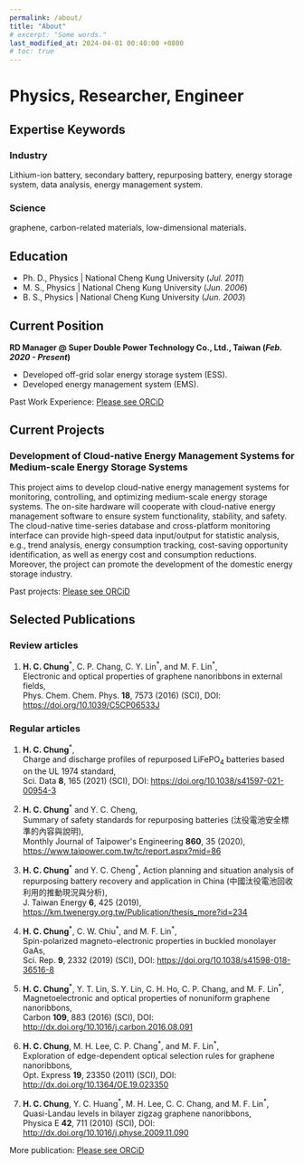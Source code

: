 ```yaml
---
permalink: /about/
title: "About"
# excerpt: "Some words."
last_modified_at: 2024-04-01 00:40:00 +0800 
# toc: true
---
```


# Physics, Researcher, Engineer

<!--
#### Technical Skills: Python, AWS, MATLAB, 
-->

## Expertise Keywords
### Industry  
Lithium-ion battery, secondary battery, repurposing battery, energy storage system, data analysis, energy management system.

### Science  
graphene, carbon-related materials, low-dimensional materials.

## Education
- Ph. D., Physics | National Cheng Kung University (_Jul. 2011_)								       		
- M. S., Physics	| National Cheng Kung University (_Jun. 2006_)	 			        		
- B. S., Physics | National Cheng Kung University (_Jun. 2003_)

## Current Position
**RD Manager @ Super Double Power Technology Co., Ltd., Taiwan (_Feb. 2020 - Present_)**
- Developed off-grid solar energy storage system (ESS).
- Developed energy management system (EMS).

Past Work Experience: 
[Please see ORCiD](https://orcid.org/0000-0001-9364-8858)

## Current Projects
### Development of Cloud-native Energy Management Systems for Medium-scale Energy Storage Systems

This project aims to develop cloud-native energy management systems for monitoring, controlling, and optimizing medium-scale energy storage systems. The on-site hardware will cooperate with cloud-native energy management software to ensure system functionality, stability, and safety. The cloud-native time-series database and cross-platform monitoring interface can provide high-speed data input/output for statistic analysis, e.g., trend analysis, energy consumption tracking, cost-saving opportunity identification, as well as energy cost and consumption reductions. Moreover, the project can promote the development of the domestic energy storage industry.

Past projects: 
[Please see ORCiD](https://orcid.org/0000-0001-9364-8858)

## Selected Publications

### Review articles
1. **H. C. Chung**<sup>\*</sup>, C. P. Chang, C. Y. Lin<sup>\*</sup>, and M. F. Lin<sup>\*</sup>,  
Electronic and optical properties of graphene nanoribbons in external fields,  
Phys. Chem. Chem. Phys. **18**, 7573 (2016) (SCI), DOI: <https://doi.org/10.1039/C5CP06533J>

### Regular articles

1. **H. C. Chung**<sup>\*</sup>,  
Charge and discharge profiles of repurposed LiFePO<sub>4</sub> batteries based on the UL 1974 standard,  
Sci. Data **8**, 165 (2021) (SCI), DOI: <https://doi.org/10.1038/s41597-021-00954-3>

2. **H. C. Chung**<sup>\*</sup> and Y. C. Cheng,  
Summary of safety standards for repurposing batteries (汰役電池安全標準的內容與說明),  
Monthly Journal of Taipower's Engineering **860**, 35 (2020), <https://www.taipower.com.tw/tc/report.aspx?mid=86>

3. **H. C. Chung**<sup>\*</sup> and Y. C. Cheng<sup>\*</sup>,
Action planning and situation analysis of repurposing battery recovery and application in China (中國汰役電池回收利用的推動現況與分析),  
J. Taiwan Energy **6**, 425 (2019), <https://km.twenergy.org.tw/Publication/thesis_more?id=234>

4. **H. C. Chung**<sup>\*</sup>, C. W. Chiu<sup>\*</sup>, and M. F. Lin<sup>\*</sup>,  
Spin-polarized magneto-electronic properties in buckled monolayer GaAs,  
Sci. Rep. **9**, 2332 (2019) (SCI), DOI: <https://doi.org/10.1038/s41598-018-36516-8>

5. **H. C. Chung**<sup>\*</sup>, Y. T. Lin, S. Y. Lin, C. H. Ho, C. P. Chang, and M. F. Lin<sup>\*</sup>,  
Magnetoelectronic and optical properties of nonuniform graphene nanoribbons,  
Carbon **109**, 883 (2016) (SCI), DOI: <http://dx.doi.org/10.1016/j.carbon.2016.08.091>

6. **H. C. Chung**, M. H. Lee, C. P. Chang<sup>\*</sup>, and M. F. Lin<sup>\*</sup>,  
Exploration of edge-dependent optical selection rules for graphene nanoribbons,  
Opt. Express **19**, 23350 (2011) (SCI), DOI: <http://dx.doi.org/10.1364/OE.19.023350>

7. **H. C. Chung**, Y. C. Huang<sup>\*</sup>, M. H. Lee, C. C. Chang, and M. F. Lin<sup>\*</sup>,  
Quasi-Landau levels in bilayer zigzag graphene nanoribbons,  
Physica E **42**, 711 (2010) (SCI), DOI: <http://dx.doi.org/10.1016/j.physe.2009.11.090>

More publication: 
[Please see ORCiD](https://orcid.org/0000-0001-9364-8858)
